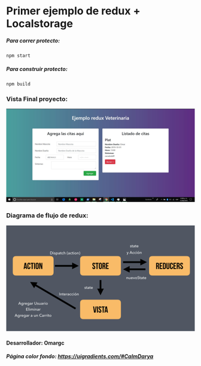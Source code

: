 # Primer ejemplo de redux + Localstorage
##### Para correr protecto:
```
npm start
```

##### Para construir protecto:
```
npm build
```

### Vista Final proyecto:
![view proyect](https://github.com/OmarGC/example-redux/blob/master/src/assets/sis.JPG)

### Diagrama de flujo de redux: 
![Diagrama de flujo de redux!](https://github.com/OmarGC/example-redux/blob/master/src/assets/diagrama-redux.jpg)


#### Desarrollador: Omargc

##### Página color fondo: https://uigradients.com/#CalmDarya
